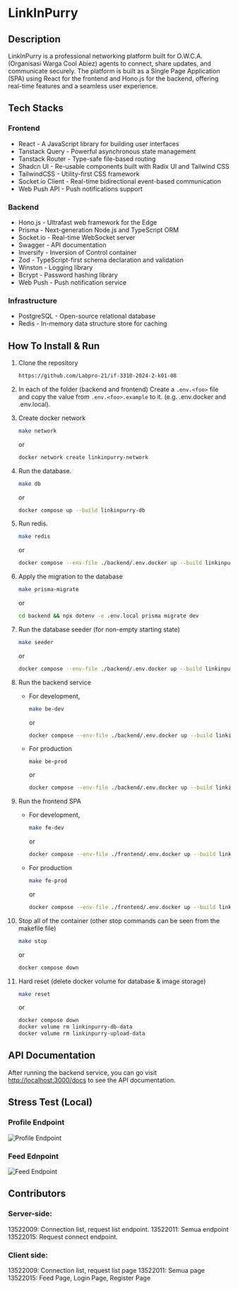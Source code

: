 # LinkInPurry

## Description

LinkInPurry is a professional networking platform built for O.W.C.A. (Organisasi Warga Cool Abiez) agents to connect, share updates, and communicate securely. The platform is built as a Single Page Application (SPA) using React for the frontend and Hono.js for the backend, offering real-time features and a seamless user experience.

## Tech Stacks

### Frontend

- React - A JavaScript library for building user interfaces
- Tanstack Query - Powerful asynchronous state management
- Tanstack Router - Type-safe file-based routing
- Shadcn UI - Re-usable components built with Radix UI and Tailwind CSS
- TailwindCSS - Utility-first CSS framework
- Socket.io Client - Real-time bidirectional event-based communication
- Web Push API - Push notifications support

### Backend

- Hono.js - Ultrafast web framework for the Edge
- Prisma - Next-generation Node.js and TypeScript ORM
- Socket.io - Real-time WebSocket server
- Swagger - API documentation
- Inversify - Inversion of Control container
- Zod - TypeScript-first schema declaration and validation
- Winston - Logging library
- Bcrypt - Password hashing library
- Web Push - Push notification service

### Infrastructure

- PostgreSQL - Open-source relational database
- Redis - In-memory data structure store for caching

## How To Install & Run

1. Clone the repository

   ```bash
   https://github.com/Labpro-21/if-3310-2024-2-k01-08
   ```

2. In each of the folder (backend and frontend) Create a `.env.<foo>` file and copy the value from `.env.<foo>.example` to it. (e.g. .env.docker and .env.local).

3. Create docker network

   ```bash
   make network
   ```

   or

   ```bash
   docker network create linkinpurry-network
   ```

4. Run the database.

   ```bash
   make db
   ```

   or

   ```bash
   docker compose up --build linkinpurry-db
   ```

5. Run redis.

   ```bash
   make redis
   ```

   or

   ```bash
   docker compose --env-file ./backend/.env.docker up --build linkinpurry-redis
   ```

6. Apply the migration to the database

   ```bash
   make prisma-migrate
   ```

   or

   ```bash
   cd backend && npx dotenv -e .env.local prisma migrate dev
   ```

7. Run the database seeder (for non-empty starting state)

   ```bash
   make seeder
   ```

   or

   ```bash
   docker compose --env-file ./backend/.env.docker up --build linkinpurry-seeder

   ```

8. Run the backend service

   - For development,

     ```bash
     make be-dev
     ```

     or

     ```bash
     docker compose --env-file ./backend/.env.docker up --build linkinpurry-be-dev
     ```

   - For production

     ```
     make be-prod
     ```

     or

     ```bash
     docker compose --env-file ./backend/.env.docker up --build linkinpurry-be-prod
     ```

9. Run the frontend SPA

   - For development,

     ```bash
     make fe-dev
     ```

     or

     ```bash
     docker compose --env-file ./frontend/.env.docker up --build linkinpurry-fe-dev
     ```

   - For production

     ```bash
     make fe-prod
     ```

     or

     ```bash
     docker compose --env-file ./frontend/.env.docker up --build linkinpurry-fe-prod
     ```

10. Stop all of the container (other stop commands can be seen from the makefile file)

    ```bash
    make stop
    ```

    or

    ```bash
    docker compose down
    ```

11. Hard reset (delete docker volume for database & image storage)

    ```bash
    make reset
    ```

    or

    ```bash
    docker compose down
    docker volume rm linkinpurry-db-data
    docker volume rm linkinpurry-upload-data
    ```

## API Documentation

After running the backend service, you can go visit [http://localhost:3000/docs](http://localhost:3000/docs) to see the API documentation.

## Stress Test (Local)

### Profile Endpoint

![Profile Endpoint](https://github.com/Labpro-21/if-3310-2024-2-k01-08/blob/main/public/stress-test-profile.png?raw=true)

### Feed Ednpoint

![Feed Endpoint](https://github.com/Labpro-21/if-3310-2024-2-k01-08/blob/main/public/stress-test-feed.png?raw=true)

## Contributors

### Server-side:

13522009: Connection list, request list endpoint.
13522011: Semua endpoint
13522015: Request connect endpoint.

### Client side:

13522009: Connection list, request list page
13522011: Semua page
13522015: Feed Page, Login Page, Register Page

